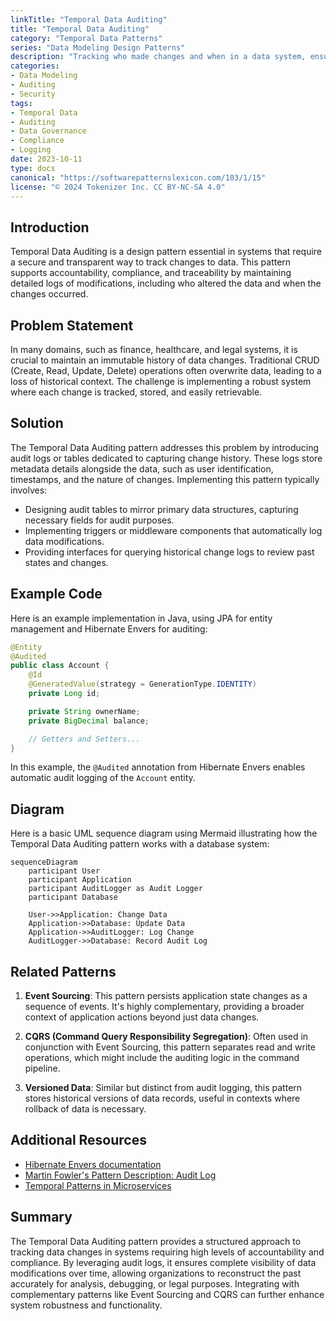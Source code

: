 ```yaml
---
linkTitle: "Temporal Data Auditing"
title: "Temporal Data Auditing"
category: "Temporal Data Patterns"
series: "Data Modeling Design Patterns"
description: "Tracking who made changes and when in a data system, ensuring transparency and accountability through audit logs that record user IDs and timestamps for each modification."
categories:
- Data Modeling
- Auditing
- Security
tags:
- Temporal Data
- Auditing
- Data Governance
- Compliance
- Logging
date: 2023-10-11
type: docs
canonical: "https://softwarepatternslexicon.com/103/1/15"
license: "© 2024 Tokenizer Inc. CC BY-NC-SA 4.0"
---
```


## Introduction

Temporal Data Auditing is a design pattern essential in systems that require a secure and transparent way to track changes to data. This pattern supports accountability, compliance, and traceability by maintaining detailed logs of modifications, including who altered the data and when the changes occurred.

## Problem Statement

In many domains, such as finance, healthcare, and legal systems, it is crucial to maintain an immutable history of data changes. Traditional CRUD (Create, Read, Update, Delete) operations often overwrite data, leading to a loss of historical context. The challenge is implementing a robust system where each change is tracked, stored, and easily retrievable.

## Solution

The Temporal Data Auditing pattern addresses this problem by introducing audit logs or tables dedicated to capturing change history. These logs store metadata details alongside the data, such as user identification, timestamps, and the nature of changes. Implementing this pattern typically involves:

- Designing audit tables to mirror primary data structures, capturing necessary fields for audit purposes.
- Implementing triggers or middleware components that automatically log data modifications.
- Providing interfaces for querying historical change logs to review past states and changes.

## Example Code

Here is an example implementation in Java, using JPA for entity management and Hibernate Envers for auditing:

```java
@Entity
@Audited
public class Account {
    @Id
    @GeneratedValue(strategy = GenerationType.IDENTITY)
    private Long id;

    private String ownerName;
    private BigDecimal balance;

    // Getters and Setters...
}
```

In this example, the `@Audited` annotation from Hibernate Envers enables automatic audit logging of the `Account` entity.

## Diagram

Here is a basic UML sequence diagram using Mermaid illustrating how the Temporal Data Auditing pattern works with a database system:

```mermaid
sequenceDiagram
    participant User
    participant Application
    participant AuditLogger as Audit Logger
    participant Database

    User->>Application: Change Data
    Application->>Database: Update Data
    Application->>AuditLogger: Log Change
    AuditLogger->>Database: Record Audit Log
```

## Related Patterns

1. **Event Sourcing**: This pattern persists application state changes as a sequence of events. It's highly complementary, providing a broader context of application actions beyond just data changes.
   
2. **CQRS (Command Query Responsibility Segregation)**: Often used in conjunction with Event Sourcing, this pattern separates read and write operations, which might include the auditing logic in the command pipeline.

3. **Versioned Data**: Similar but distinct from audit logging, this pattern stores historical versions of data records, useful in contexts where rollback of data is necessary.

## Additional Resources

- [Hibernate Envers documentation](https://docs.jboss.org/hibernate/stable/envers/reference/en-US/html_single/)
- [Martin Fowler's Pattern Description: Audit Log](https://martinfowler.com/eaaDev/AuditLog.html)
- [Temporal Patterns in Microservices](https://microservices.io/patterns/data/temporal-patterns.html)

## Summary

The Temporal Data Auditing pattern provides a structured approach to tracking data changes in systems requiring high levels of accountability and compliance. By leveraging audit logs, it ensures complete visibility of data modifications over time, allowing organizations to reconstruct the past accurately for analysis, debugging, or legal purposes. Integrating with complementary patterns like Event Sourcing and CQRS can further enhance system robustness and functionality.
